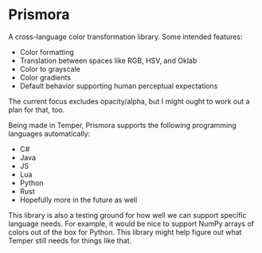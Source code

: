 # Prismora

A cross-language color transformation library. Some intended features:

- Color formatting
- Translation between spaces like RGB, HSV, and Oklab
- Color to grayscale
- Color gradients
- Default behavior supporting human perceptual expectations

The current focus excludes opacity/alpha, but I might ought to work out a plan
for that, too.

Being made in Temper, Prismora supports the following programming languages
automatically:

- C\#
- Java
- JS
- Lua
- Python
- Rust
- Hopefully more in the future as well

This library is also a testing ground for how well we can support specific
language needs. For example, it would be nice to support NumPy arrays of colors
out of the box for Python. This library might help figure out what Temper still
needs for things like that.

